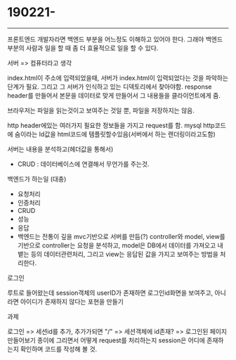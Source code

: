 # 190221-

---

프론트엔드 개발자라면 백엔드 부분을 어느정도 이해하고 있어야 한다. 그래야 백엔드 부분의 사람과 일을 할 때 좀 더 효율적으로 일을 할 수 있다.

서버 => 컴퓨터라고 생각

index.html이 주소에 입력되었을때, 서버가 index.html이 입력되었다는 것을 파악하는 단계가 필요.
그리고 그 서버가 인식하고 있는 디덱토리에서 찾아야함.
response header를 만들어서 본문을 데이터로 맞게 만들어서 그 내용들을 클라이언트에게 줌.

브라우저는 파일을 읽는것이고 보여주는 것일 뿐, 파일을 저장하지는 않음.

http header에있는 여러가지 필요한 정보들을 가지고 request를 함.
mysql http코드에 숨이라는 Id값을 html코드에 템플릿할수있음(서버에서 하는 렌더링이라고도함)

서버는 내용을 분석하고(헤더값을 통해서)

* CRUD : 데이터베이스에 연결해서 무언가를 주는것.

백엔드가 하는일 (대충)

* 요청처리
* 인증처리
* CRUD
* 성능
* 응답
* 백엔드는 전통이 깊을 mvc기반으로 서버를 만듬(?) controller와 model, view를 기반으로 controller는 요청을 분석하고, model은 DB에서 데이터를 가져오고 내뱉는 등의 데이터관련처리, 그리고 view는 응답된 값을 가지고 보여주는 방법을 처리한다.

로그인

루트로 들어왔는데 session객체의 userID가 존재하면  로그인id화면을 보여주고,
아니라면 아이디가 존재하지 않다는 포현을 만들기

과제

로그인 => 세션id를 추가, 추가가되면 "/" => 세션객체에 id존재? => 로그인된 페이지
만들어보기
종이에 그리면서 어떻게 request를 처리하는지 session은 어디에 존재하는지 확인하며 코드를 작성해 볼 것.

